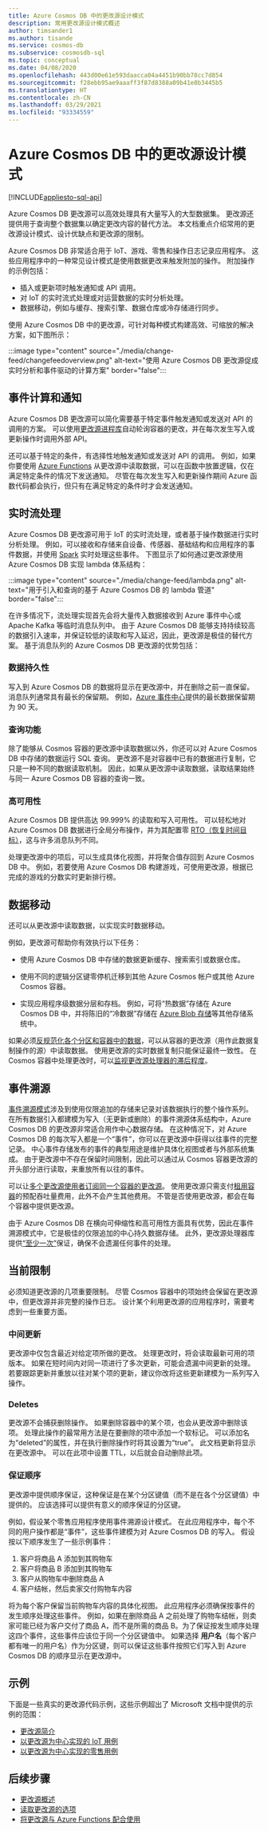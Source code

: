 ```yaml
---
title: Azure Cosmos DB 中的更改源设计模式
description: 常用更改源设计模式概述
author: timsander1
ms.author: tisande
ms.service: cosmos-db
ms.subservice: cosmosdb-sql
ms.topic: conceptual
ms.date: 04/08/2020
ms.openlocfilehash: 443d00e61e593daacca04a4451b90bb78cc7d854
ms.sourcegitcommit: f28ebb95ae9aaaff3f87d8388a09b41e0b3445b5
ms.translationtype: HT
ms.contentlocale: zh-CN
ms.lasthandoff: 03/29/2021
ms.locfileid: "93334559"
---
```

# <a name="change-feed-design-patterns-in-azure-cosmos-db"></a>Azure Cosmos DB 中的更改源设计模式
[!INCLUDE[appliesto-sql-api](includes/appliesto-sql-api.md)]

Azure Cosmos DB 更改源可以高效处理具有大量写入的大型数据集。 更改源还提供用于查询整个数据集以确定更改内容的替代方法。 本文档重点介绍常用的更改源设计模式、设计优缺点和更改源的限制。

Azure Cosmos DB 非常适合用于 IoT、游戏、零售和操作日志记录应用程序。 这些应用程序中的一种常见设计模式是使用数据更改来触发附加的操作。 附加操作的示例包括：

* 插入或更新项时触发通知或 API 调用。
* 对 IoT 的实时流式处理或对运营数据的实时分析处理。
* 数据移动，例如与缓存、搜索引擎、数据仓库或冷存储进行同步。

使用 Azure Cosmos DB 中的更改源，可针对每种模式构建高效、可缩放的解决方案，如下图所示：

:::image type="content" source="./media/change-feed/changefeedoverview.png" alt-text="使用 Azure Cosmos DB 更改源促成实时分析和事件驱动的计算方案" border="false":::

## <a name="event-computing-and-notifications"></a>事件计算和通知

Azure Cosmos DB 更改源可以简化需要基于特定事件触发通知或发送对 API 的调用的方案。 可以使用[更改源进程库](change-feed-processor.md)自动轮询容器的更改，并在每次发生写入或更新操作时调用外部 API。

还可以基于特定的条件，有选择性地触发通知或发送对 API 的调用。 例如，如果你要使用 [Azure Functions](change-feed-functions.md) 从更改源中读取数据，可以在函数中放置逻辑，仅在满足特定条件的情况下发送通知。 尽管在每次发生写入和更新操作期间 Azure 函数代码都会执行，但只有在满足特定的条件时才会发送通知。

## <a name="real-time-stream-processing"></a>实时流处理

Azure Cosmos DB 更改源可用于 IoT 的实时流处理，或者基于操作数据进行实时分析处理。
例如，可以接收和存储来自设备、传感器、基础结构和应用程序的事件数据，并使用 [Spark](../hdinsight/spark/apache-spark-overview.md) 实时处理这些事件。 下图显示了如何通过更改源使用 Azure Cosmos DB 实现 lambda 体系结构：

:::image type="content" source="./media/change-feed/lambda.png" alt-text="用于引入和查询的基于 Azure Cosmos DB 的 lambda 管道" border="false":::

在许多情况下，流处理实现首先会将大量传入数据接收到 Azure 事件中心或 Apache Kafka 等临时消息队列中。 由于 Azure Cosmos DB 能够支持持续较高的数据引入速率，并保证较低的读取和写入延迟，因此，更改源是极佳的替代方案。 基于消息队列的 Azure Cosmos DB 更改源的优势包括：

### <a name="data-persistence"></a>数据持久性

写入到 Azure Cosmos DB 的数据将显示在更改源中，并在删除之前一直保留。 消息队列通常具有最长的保留期。 例如，[Azure 事件中心](https://azure.microsoft.com/services/event-hubs/)提供的最长数据保留期为 90 天。

### <a name="querying-ability"></a>查询功能

除了能够从 Cosmos 容器的更改源中读取数据以外，你还可以对 Azure Cosmos DB 中存储的数据运行 SQL 查询。 更改源不是对容器中已有的数据进行复制，它只是一种不同的数据读取机制。 因此，如果从更改源中读取数据，读取结果始终与同一 Azure Cosmos DB 容器的查询一致。

### <a name="high-availability"></a>高可用性

Azure Cosmos DB 提供高达 99.999% 的读取和写入可用性。 可以轻松地对 Azure Cosmos DB 数据进行全局分布操作，并为其配置零 [RTO（恢复时间目标）](./consistency-levels.md#rto)，这与许多消息队列不同。

处理更改源中的项后，可以生成具体化视图，并将聚合值存回到 Azure Cosmos DB 中。 例如，若要使用 Azure Cosmos DB 构建游戏，可使用更改源，根据已完成的游戏的分数实时更新排行榜。

## <a name="data-movement"></a>数据移动

还可以从更改源中读取数据，以实现实时数据移动。

例如，更改源可帮助你有效执行以下任务：

* 使用 Azure Cosmos DB 中存储的数据更新缓存、搜索索引或数据仓库。

* 使用不同的逻辑分区键零停机迁移到其他 Azure Cosmos 帐户或其他 Azure Cosmos 容器。

* 实现应用程序级数据分层和存档。 例如，可将“热数据”存储在 Azure Cosmos DB 中，并将陈旧的“冷数据”存储在 [Azure Blob 存储](../storage/common/storage-introduction.md)等其他存储系统中。

如果必须[反规范化各个分区和容器中的数据](how-to-model-partition-example.md#v2-introducing-denormalization-to-optimize-read-queries
)，可以从容器的更改源（用作此数据复制操作的源）中读取数据。 使用更改源的实时数据复制只能保证最终一致性。 在 Cosmos 容器中处理更改时，可以[监视更改源处理器的滞后程度](how-to-use-change-feed-estimator.md)。

## <a name="event-sourcing"></a>事件溯源

[事件溯源模式](/azure/architecture/patterns/event-sourcing)涉及到使用仅限追加的存储来记录对该数据执行的整个操作系列。 在所有数据引入都建模为写入（无更新或删除）的事件溯源体系结构中，Azure Cosmos DB 的更改源非常适合用作中心数据存储。 在这种情况下，对 Azure Cosmos DB 的每次写入都是一个“事件”，你可以在更改源中获得以往事件的完整记录。 中心事件存储发布的事件的典型用途是维护具体化视图或者与外部系统集成。 由于更改源中不存在保留时间限制，因此可以通过从 Cosmos 容器更改源的开头部分进行读取，来重放所有以往的事件。

可以让[多个更改源使用者订阅同一个容器的更改源](how-to-create-multiple-cosmos-db-triggers.md#optimizing-containers-for-multiple-triggers)。 使用更改源只需支付[租用容器](change-feed-processor.md#components-of-the-change-feed-processor)的预配吞吐量费用，此外不会产生其他费用。 不管是否使用更改源，都会在每个容器中提供更改源。

由于 Azure Cosmos DB 在横向可伸缩性和高可用性方面具有优势，因此在事件溯源模式中，它是极佳的仅限追加的中心持久数据存储。 此外，更改源处理器库提供[“至少一次”](change-feed-processor.md#error-handling)保证，确保不会遗漏任何事件的处理。

## <a name="current-limitations"></a>当前限制

必须知道更改源的几项重要限制。 尽管 Cosmos 容器中的项始终会保留在更改源中，但更改源并非完整的操作日志。 设计某个利用更改源的应用程序时，需要考虑到一些重要方面。

### <a name="intermediate-updates"></a>中间更新

更改源中仅包含最近对给定项所做的更改。 处理更改时，将会读取最新可用的项版本。 如果在短时间内对同一项进行了多次更新，可能会遗漏中间更新的处理。 若要跟踪更新并重放以往对某个项的更新，建议你改将这些更新建模为一系列写入操作。

### <a name="deletes"></a>Deletes

更改源不会捕获删除操作。 如果删除容器中的某个项，也会从更改源中删除该项。 处理此操作的最常用方法是在要删除的项中添加一个软标记。 可以添加名为“deleted”的属性，并在执行删除操作时将其设置为“true”。 此文档更新将显示在更改源中。 可以在此项中设置 TTL，以后就会自动删除此项。

### <a name="guaranteed-order"></a>保证顺序

更改源中提供顺序保证，这种保证是在某个分区键值（而不是在各个分区键值）中提供的。 应该选择可以提供有意义的顺序保证的分区键。

例如，假设某个零售应用程序使用事件溯源设计模式。 在此应用程序中，每个不同的用户操作都是“事件”，这些事件建模为对 Azure Cosmos DB 的写入。 假设按以下顺序发生了一些示例事件：

1. 客户将商品 A 添加到其购物车
2. 客户将商品 B 添加到其购物车
3. 客户从购物车中删除商品 A
4. 客户结帐，然后卖家交付购物车内容

将为每个客户保留当前购物车内容的具体化视图。 此应用程序必须确保按事件的发生顺序处理这些事件。 例如，如果在删除商品 A 之前处理了购物车结帐，则卖家可能已经为客户交付了商品 A，而不是所需的商品 B。为了保证按发生顺序处理这四个事件，这些事件应该位于同一个分区键值中。 如果选择 **用户名**（每个客户都有唯一的用户名）作为分区键，则可以保证这些事件按照它们写入到 Azure Cosmos DB 的顺序显示在更改源中。

## <a name="examples"></a>示例

下面是一些真实的更改源代码示例，这些示例超出了 Microsoft 文档中提供的示例的范围：

- [更改源简介](https://azurecosmosdb.github.io/labs/dotnet/labs/08-change_feed_with_azure_functions.html)
- [以更改源为中心实现的 IoT 用例](https://github.com/AzureCosmosDB/scenario-based-labs)
- [以更改源为中心实现的零售用例](https://github.com/AzureCosmosDB/scenario-based-labs)

## <a name="next-steps"></a>后续步骤

* [更改源概述](change-feed.md)
* [读取更改源的选项](read-change-feed.md)
* [将更改源与 Azure Functions 配合使用](change-feed-functions.md)